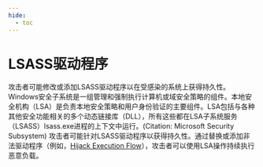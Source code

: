 ```yaml
---
hide:
  - toc
---
```


# LSASS驱动程序

攻击者可能修改或添加LSASS驱动程序以在受感染的系统上获得持久性。Windows安全子系统是一组管理和强制执行计算机或域安全策略的组件。本地安全机构（LSA）是负责本地安全策略和用户身份验证的主要组件。LSA包括与各种其他安全功能相关的多个动态链接库（DLL），所有这些都在LSA子系统服务（LSASS）lsass.exe进程的上下文中运行。(Citation: Microsoft Security Subsystem)  攻击者可能针对LSASS驱动程序以获得持久性。通过替换或添加非法驱动程序（例如，[Hijack Execution Flow](https://attack.mitre.org/techniques/T1574)），攻击者可以使用LSA操作持续执行恶意负载。
